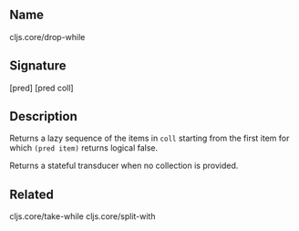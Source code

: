 ## Name
cljs.core/drop-while

## Signature
[pred]
[pred coll]

## Description

Returns a lazy sequence of the items in `coll` starting from the first item for
which `(pred item)` returns logical false.

Returns a stateful transducer when no collection is provided.

## Related
cljs.core/take-while
cljs.core/split-with
